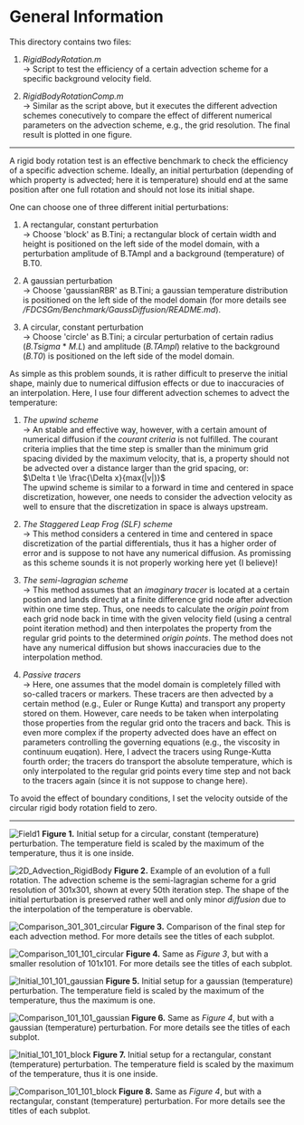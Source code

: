 # General Information

This directory contains two files: 

1. *RigidBodyRotation.m*<br>
    -> Script to test the efficiency of a certain advection scheme for a specific background velocity field.
   
2. *RigidBodyRotationComp.m*<br>
    -> Similar as the script above, but it executes the different advection schemes conecutively to compare the effect of different numerical parameters on the advection scheme, e.g., the grid resolution. The final result is plotted in one figure.

-----------------------------------------------------------------

A rigid body rotation test is an effective benchmark to check the efficiency of a specific advection scheme. Ideally, an initial perturbation (depending of which property is advected; here it is temperature) should end at the same position after one full rotation and should not lose its initial shape. 

One can choose one of three different initial perturbations: 

1. A rectangular, constant perturbation<br>
    -> Choose 'block' as B.Tini; a rectangular block of certain width and height is positioned on the left side of the model domain, with a perturbation amplitude of B.TAmpl and a background (temperature) of B.T0. <br>

2. A gaussian perturbation<br>
    -> Choose 'gaussianRBR' as B.Tini; a gaussian temperature distribution is positioned on the left side of the model domain (for more details see */FDCSGm/Benchmark/GaussDiffusion/README.md*). <br>

3. A circular, constant perturbation<br>
    -> Choose 'circle' as B.Tini; a circular perturbation of certain radius (*B.Tsigma* * *M.L*) and amplitude (*B.TAmpl*) relative to the background (*B.T0*) is positioned on the left side of the model domain.<br>

As simple as this problem sounds, it is rather difficult to preserve the initial shape, mainly due to numerical diffusion effects or due to inaccuracies of an interpolation. Here, I use four different advection schemes to advect the temperature: 

1. *The upwind scheme*<br>
    -> An stable and effective way, however, with a certain amount of numerical diffusion if the *courant criteria* is not fulfilled. The courant criteria implies that the time step is smaller than the minimum grid spacing divided by the maximum velocity, that is, a property should not be advected over a distance larger than the grid spacing, or:<br>
$\Delta t \le \frac{\Delta x}{max(|v|)}$<br>
The upwind scheme is similar to a forward in time and centered in space discretization, however, one needs to consider the advection velocity as well to ensure that the discretization in space is always upstream.<br>
   
2. *The Staggered Leap Frog (SLF) scheme*<br>
    -> This method considers a centered in time and centered in space discretization of the partial differentials, thus it has a higher order of error and is suppose to not have any numerical diffusion. As promissing as this scheme sounds it is not properly working here yet (I believe)!<br>
   
3. *The semi-lagragian scheme*<br>
    -> This method assumes that an *imaginary tracer* is located at a certain postion and lands directly at a finite difference grid node after advection within one time step. Thus, one needs to calculate the *origin point* from each grid node back in time with the given velocity field (using a central point iteration method) and then interpolates the property from the regular grid points to the determined *origin points*. The method does not have any numerical diffusion but shows inaccuracies due to the interpolation method.<br>
   
5. *Passive tracers*<br>
    -> Here, one assumes that the model domain is completely filled with so-called tracers or markers. These tracers are then advected by a certain method (e.g., Euler or Runge Kutta) and transport any property stored on them. However, care needs to be taken when interpolating those properties from the regular grid onto the tracers and back. This is even more complex if the property advected does have an effect on parameters controlling the governing equations (e.g., the viscosity in continuum euqation). Here, I advect the tracers using Runge-Kutta fourth order; the tracers do transport the absolute temperature, which is only interpolated to the regular grid points every time step and not back to the tracers again (since it is not suppose to change here).<br>

To avoid the effect of boundary conditions, I set the velocity outside of the circular rigid body rotation field to zero. 

----------------------------------------------------

![Field1](https://github.com/LukasFuchs/FDCSGm/assets/25866942/f632c6e3-2051-45d8-ae48-c62a40ac2242)
**Figure 1.** Initial setup for a circular, constant (temperature) perturbation. The temperature field is scaled by the maximum of the temperature, thus it is one inside. 

![2D_Advection_RigidBody](https://github.com/LukasFuchs/FDCSGm/assets/25866942/66ea8ad6-a277-4cd5-a91e-627f1b3f41fd)
**Figure 2.** Example of an evolution of a full rotation. The advection scheme is the semi-lagragian scheme for a grid resolution of 301x301, shown at every 50th iteration step. The shape of the initial perturbation is preserved rather well and only minor *diffusion* due to the interpolation of the temperature is obervable. 

![Comparison_301_301_circular](https://github.com/LukasFuchs/FDCSGm/assets/25866942/e3bea260-2b1c-4f4e-9da7-79cc429069f4)
**Figure 3.** Comparison of the final step for each advection method. For more details see the titles of each subplot. 

![Comparison_101_101_circular](https://github.com/LukasFuchs/FDCSGm/assets/25866942/ca206459-0f94-4500-8982-61b030ae71b8)
**Figure 4.** Same as *Figure 3*, but with a smaller resolution of 101x101. For more details see the titles of each subplot. 

![Initial_101_101_gaussian](https://github.com/LukasFuchs/FDCSGm/assets/25866942/c6b09e02-5ce4-4cd7-b9a6-fbd78cebf3a4)
**Figure 5.** Initial setup for a gaussian (temperature) perturbation. The temperature field is scaled by the maximum of the temperature, thus the maximum is one.

![Comparison_101_101_gaussian](https://github.com/LukasFuchs/FDCSGm/assets/25866942/c516f57b-4860-4a68-9e25-41e50a271d08)
**Figure 6.** Same as *Figure 4*, but with a gaussian (temperature) perturbation. For more details see the titles of each subplot. 

![Initial_101_101_block](https://github.com/LukasFuchs/FDCSGm/assets/25866942/3fe2ccf2-a341-4446-bca1-c274bf2b1c75)
**Figure 7.** Initial setup for a rectangular, constant (temperature) perturbation. The temperature field is scaled by the maximum of the temperature, thus it is one inside.

![Comparison_101_101_block](https://github.com/LukasFuchs/FDCSGm/assets/25866942/2c1c431c-7b63-4f82-8a6b-34894afc8261)
**Figure 8.** Same as *Figure 4*, but with a rectangular, constant (temperature) perturbation. For more details see the titles of each subplot.






